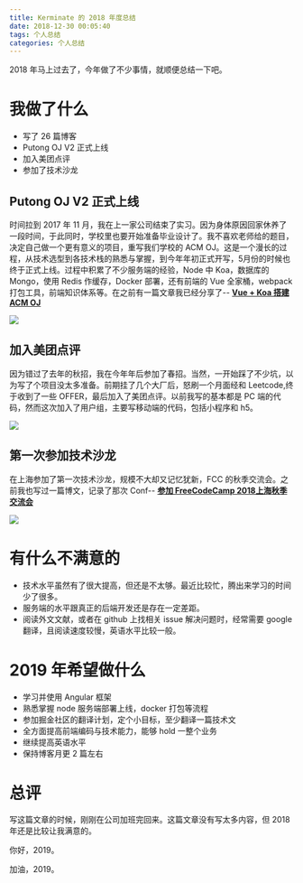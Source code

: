 ```yaml
---
title: Kerminate 的 2018 年度总结
date: 2018-12-30 00:05:40
tags: 个人总结
categories: 个人总结
---
```

2018 年马上过去了，今年做了不少事情，就顺便总结一下吧。

# 我做了什么
- 写了 26 篇博客
- Putong OJ V2 正式上线
- 加入美团点评
- 参加了技术沙龙
<!--more-->

## Putong OJ V2 正式上线
时间拉到 2017 年 11 月，我在上一家公司结束了实习。因为身体原因回家休养了一段时间，于此同时，学校里也要开始准备毕业设计了。我不喜欢老师给的题目，决定自己做一个更有意义的项目，重写我们学校的 ACM OJ。这是一个漫长的过程，从技术选型到各技术栈的熟悉与掌握，到今年年初正式开写，5月份的时候也终于正式上线。过程中积累了不少服务端的经验，Node 中 Koa，数据库的 Mongo，使用 Redis 作缓存，Docker 部署，还有前端的 Vue 全家桶，webpack打包工具，前端知识体系等。在之前有一篇文章我已经分享了-- **[Vue + Koa 搭建 ACM OJ](http://kerminate.me/2018/05/31/Vue%20+%20Koa%20%E6%90%AD%E5%BB%BA%20ACM%20OJ/)**

![](https://i.loli.net/2018/12/29/5c279868ad437.png)

## 加入美团点评
因为错过了去年的秋招，我在今年年后参加了春招。当然，一开始踩了不少坑，以为写了个项目没太多准备。前期挂了几个大厂后，怒刷一个月面经和 Leetcode,终于收到了一些 OFFER，最后加入了美团点评。以前我写的基本都是 PC 端的代码，然而这次加入了用户组，主要写移动端的代码，包括小程序和 h5。

![](https://i.loli.net/2018/12/29/5c2798f21790e.jpeg)

## 第一次参加技术沙龙
在上海参加了第一次技术沙龙，规模不大却又记忆犹新，FCC 的秋季交流会。之前我也写过一篇博文，记录了那次 Conf-- **[参加 FreeCodeCamp 2018上海秋季交流会](http://kerminate.me/2018/09/16/%E5%8F%82%E5%8A%A0-FreeCodeCamp-2018%E4%B8%8A%E6%B5%B7%E7%A7%8B%E5%AD%A3%E4%BA%A4%E6%B5%81%E4%BC%9A/)**

![](https://i.loli.net/2018/11/20/5bf3a7b4a54b6.jpeg)

# 有什么不满意的
- 技术水平虽然有了很大提高，但还是不太够。最近比较忙，腾出来学习的时间少了很多。
- 服务端的水平跟真正的后端开发还是存在一定差距。
- 阅读外文文献，或者在 github 上找相关 issue 解决问题时，经常需要 google 翻译，且阅读速度较慢，英语水平比较一般。

# 2019 年希望做什么
- 学习并使用 Angular 框架
- 熟悉掌握 node 服务端部署上线，docker 打包等流程
- 参加掘金社区的翻译计划，定个小目标，至少翻译一篇技术文
- 全方面提高前端编码与技术能力，能够 hold 一整个业务
- 继续提高英语水平
- 保持博客月更 2 篇左右

# 总评

写这篇文章的时候，刚刚在公司加班完回来。这篇文章没有写太多内容，但 2018 年还是比较让我满意的。

你好，2019。

加油，2019。